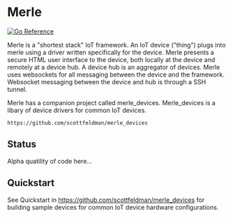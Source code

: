 # Merle

[![Go Reference](https://pkg.go.dev/badge/pkg.dev.go/github.com/scottfeldman/merle.svg)](https://pkg.go.dev/github.com/scottfeldman/merle)

Merle is a "shortest stack" IoT framework.  An IoT device ("thing") plugs into
merle using a driver written specifically for the device.  Merle presents a
secure HTML user interface to the device, both locally at the device and
remotely at a device hub.  A device hub is an aggregator of devices.  Merle
uses websockets for all messaging between the device and the framework.
Websocket messaging between the device and hub is through a SSH tunnel.

Merle has a companion project called merle_devices.  Merle_devices is a libary
of device drivers for common IoT devices.

	https://github.com/scottfeldman/merle_devices

## Status

Alpha quatility of code here...

## Quickstart

See Quickstart in https://github.com/scottfeldman/merle_devices for building sample
devices for common IoT device hardware configurations.
